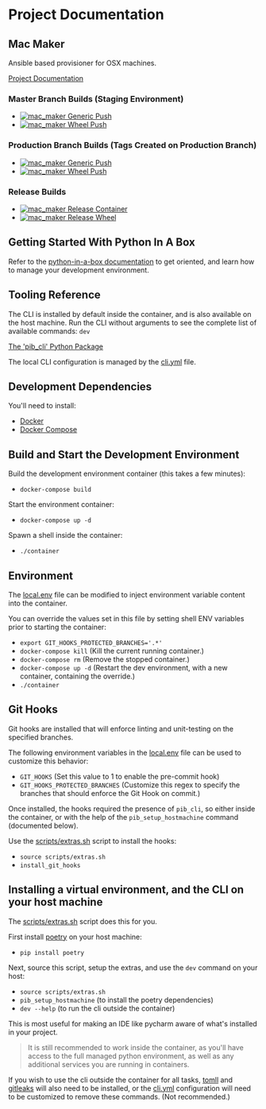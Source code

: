 # Project Documentation

## Mac Maker

Ansible based provisioner for OSX machines.

[Project Documentation](https://mac_maker.readthedocs.io/)

### Master Branch Builds (Staging Environment)
- [![mac_maker Generic Push](https://github.com/osx-provisioner/mac_maker/workflows/mac_maker-push-generic/badge.svg?branch=master)](https://github.com/osx-provisioner/mac_maker/actions)
- [![mac_maker Wheel Push](https://github.com/osx-provisioner/mac_maker/workflows/mac_maker-push-wheel/badge.svg?branch=master)](https://github.com/osx-provisioner/mac_maker/actions)

### Production Branch Builds (Tags Created on Production Branch)
- [![mac_maker Generic Push](https://github.com/osx-provisioner/mac_maker/workflows/mac_maker-push-generic/badge.svg?branch=production)](https://github.com/osx-provisioner/mac_maker/actions)
- [![mac_maker Wheel Push](https://github.com/osx-provisioner/mac_maker/workflows/mac_maker-push-wheel/badge.svg?branch=production)](https://github.com/osx-provisioner/mac_maker/actions)

### Release Builds
- [![mac_maker Release Container](https://github.com/osx-provisioner/mac_maker/workflows/mac_maker-release-container/badge.svg)](https://github.com/osx-provisioner/mac_maker/actions)
- [![mac_maker Release Wheel](https://github.com/osx-provisioner/mac_maker/workflows/mac_maker-release-wheel/badge.svg)](https://github.com/osx-provisioner/mac_maker/actions)

## Getting Started With Python In A Box

Refer to the [python-in-a-box documentation](https://github.com/Shared-Vision-Solutions/python-in-a-box) to get oriented, and learn how to manage your development environment.

## Tooling Reference
The CLI is installed by default inside the container, and is also available on the host machine.
Run the CLI without arguments to see the complete list of available commands: `dev`

[The 'pib_cli' Python Package](https://pypi.org/project/pib-cli/)

The local CLI configuration is managed by the [cli.yml](./assets/cli.yml) file.

## Development Dependencies

You'll need to install:
 - [Docker](https://www.docker.com/) 
 - [Docker Compose](https://docs.docker.com/compose/install/)

## Build and Start the Development Environment

Build the development environment container (this takes a few minutes):
- `docker-compose build`

Start the environment container:
- `docker-compose up -d`

Spawn a shell inside the container:
- `./container`

## Environment
The [local.env](./assets/local.env) file can be modified to inject environment variable content into the container.

You can override the values set in this file by setting shell ENV variables prior to starting the container:
- `export GIT_HOOKS_PROTECTED_BRANCHES='.*'`
- `docker-compose kill` (Kill the current running container.)
- `docker-compose rm` (Remove the stopped container.)
- `docker-compose up -d` (Restart the dev environment, with a new container, containing the override.)
- `./container`

## Git Hooks
Git hooks are installed that will enforce linting and unit-testing on the specified branches.

The following environment variables in the  [local.env](./assets/local.env) file can be used to customize this behavior:
- `GIT_HOOKS` (Set this value to 1 to enable the pre-commit hook)
- `GIT_HOOKS_PROTECTED_BRANCHES` (Customize this regex to specify the branches that should enforce the Git Hook on commit.)

Once installed, the hooks required the presence of `pib_cli`, so either inside the container, or with the help of the `pib_setup_hostmachine` command (documented below). 

Use the [scripts/extras.sh](scripts/extras.sh) script to install the hooks:

- `source scripts/extras.sh`
- `install_git_hooks`


## Installing a virtual environment, and the CLI on your host machine

The [scripts/extras.sh](scripts/extras.sh) script does this for you.

First install [poetry](https://python-poetry.org/) on your host machine:
- `pip install poetry`

Next, source this script, setup the extras, and use the `dev` command on your host:
- `source scripts/extras.sh`
- `pib_setup_hostmachine` (to install the poetry dependencies)  
- `dev --help` (to run the cli outside the container)

This is most useful for making an IDE like pycharm aware of what's installed in your project.

> It is still recommended to work inside the container, as you'll have access to the full managed python environment, 
> as well as any additional services you are running in containers.  

If you wish to use the cli outside the container for all tasks, [tomll](https://github.com/pelletier/go-toml) and [gitleaks](https://github.com/zricethezav/gitleaks) will also need to be installed, or the [cli.yml](./assets/cli.yml) configuration will need to be customized to remove these commands. (Not recommended.)  